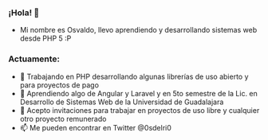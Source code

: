 ### ¡Hola! 👋

<!--
**OsvaldoGDelRio/OsvaldoGDelRio** is a ✨ _special_ ✨ repository because its `README.md` (this file) appears on your GitHub profile.
-->
- Mi nombre es Osvaldo, llevo aprendiendo y desarrollando sistemas web desde PHP 5 :P

### Actuamente:

- 🔭 Trabajando en PHP desarrollando algunas librerías de uso abierto y para proyectos de pago
- 🌱 Aprendiendo algo de Angular y Laravel y en 5to semestre de la Lic. en Desarrollo de Sistemas Web de la Universidad de Guadalajara
- 👯 Acepto invitaciones para trabajar en proyectos de uso libre y cualquier otro proyecto remunerado
- 📫 Me pueden encontrar en Twitter @0sdelri0
